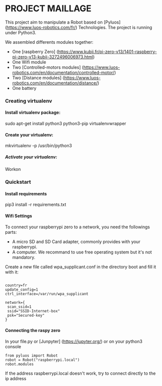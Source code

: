 # PROJECT MAILLAGE

This project aim to manipulate a Robot based on [Pyluos] (https://www.luos-robotics.com/fr/) Technologies.
The project is running under Python3.

We assembled differents modules together: 
- One [raspberry Zero] (https://www.kubii.fr/pi-zero-v13/1401-raspberry-pi-zero-v13-kubii-3272496006973.html)
- One Wifi module
- Two [Controlled-motors modules] (https://www.luos-robotics.com/en/documentation/controlled-motor/)
- Two [Distance modules] (https://www.luos-robotics.com/en/documentation/distance/)
- One battery

### Creating virtualenv

#### Install virtualenv package:


sudo apt-get install python3 python3-pip virtualenvwrapper


#### Create your virtualenv:

mkvirtualenv -p /usr/bin/python3 <venv-name>


##### Activate your virtualenv:

Workon <venv-name>

### Quickstart

#### Install requirements

pip3 install -r requirements.txt

#### Wifi Settings

To connect your raspberrypi zero to a network, you need the followings parts:
- A micro SD and SD Card adapter, commonly provides with your raspberrypi.
- A computer. We recommand to use free operating system but it's not mandatory.

Create a new file called wpa_supplicant.conf in the directory boot and fill it with it:

```

country=fr
update_config=1
ctrl_interface=/var/run/wpa_supplicant
 
network={
 scan_ssid=1
 ssid="SSID-Internet-box"
 psk="Secured-key"
}

```

#### Connecting the raspy zero
In your file.py or [Junpyter] (https://jupyter.org/) or on your python3 console

```
from pyluos import Robot
robot = Robot("raspberrypi.local")
robot.modules

```
If the address raspberrypi.local doesn't work, try to connect directly to the ip address

